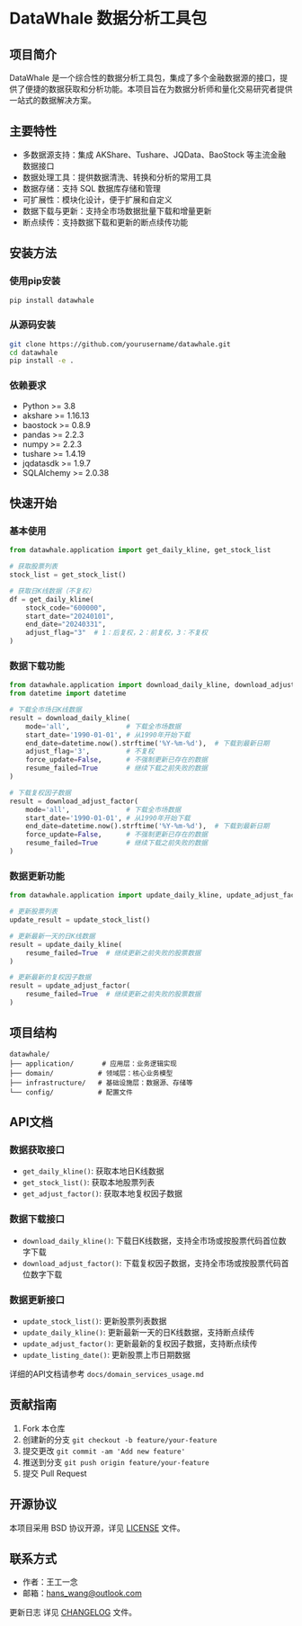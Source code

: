 # DataWhale 数据分析工具包

## 项目简介
DataWhale 是一个综合性的数据分析工具包，集成了多个金融数据源的接口，提供了便捷的数据获取和分析功能。本项目旨在为数据分析师和量化交易研究者提供一站式的数据解决方案。

## 主要特性
- 多数据源支持：集成 AKShare、Tushare、JQData、BaoStock 等主流金融数据接口
- 数据处理工具：提供数据清洗、转换和分析的常用工具
- 数据存储：支持 SQL 数据库存储和管理
- 可扩展性：模块化设计，便于扩展和自定义
- 数据下载与更新：支持全市场数据批量下载和增量更新
- 断点续传：支持数据下载和更新的断点续传功能

## 安装方法

### 使用pip安装
```bash
pip install datawhale
```

### 从源码安装
```bash
git clone https://github.com/yourusername/datawhale.git
cd datawhale
pip install -e .
```

### 依赖要求
- Python >= 3.8
- akshare >= 1.16.13
- baostock >= 0.8.9
- pandas >= 2.2.3
- numpy >= 2.2.3
- tushare >= 1.4.19
- jqdatasdk >= 1.9.7
- SQLAlchemy >= 2.0.38

## 快速开始

### 基本使用
```python
from datawhale.application import get_daily_kline, get_stock_list

# 获取股票列表
stock_list = get_stock_list()

# 获取日K线数据（不复权）
df = get_daily_kline(
    stock_code="600000",
    start_date="20240101",
    end_date="20240331",
    adjust_flag="3"  # 1：后复权，2：前复权，3：不复权
)
```

### 数据下载功能
```python
from datawhale.application import download_daily_kline, download_adjust_factor
from datetime import datetime

# 下载全市场日K线数据
result = download_daily_kline(
    mode='all',              # 下载全市场数据
    start_date='1990-01-01', # 从1990年开始下载
    end_date=datetime.now().strftime('%Y-%m-%d'),  # 下载到最新日期
    adjust_flag='3',         # 不复权
    force_update=False,      # 不强制更新已存在的数据
    resume_failed=True       # 继续下载之前失败的数据
)

# 下载复权因子数据
result = download_adjust_factor(
    mode='all',              # 下载全市场数据
    start_date='1990-01-01', # 从1990年开始下载
    end_date=datetime.now().strftime('%Y-%m-%d'),  # 下载到最新日期
    force_update=False,      # 不强制更新已存在的数据
    resume_failed=True       # 继续下载之前失败的数据
)
```

### 数据更新功能
```python
from datawhale.application import update_daily_kline, update_adjust_factor, update_stock_list

# 更新股票列表
update_result = update_stock_list()

# 更新最新一天的日K线数据
result = update_daily_kline(
    resume_failed=True  # 继续更新之前失败的股票数据
)

# 更新最新的复权因子数据
result = update_adjust_factor(
    resume_failed=True  # 继续更新之前失败的股票数据
)
```

## 项目结构
```
datawhale/
├── application/       # 应用层：业务逻辑实现
├── domain/           # 领域层：核心业务模型
├── infrastructure/   # 基础设施层：数据源、存储等
└── config/           # 配置文件
```

## API文档

### 数据获取接口
- `get_daily_kline()`: 获取本地日K线数据
- `get_stock_list()`: 获取本地股票列表
- `get_adjust_factor()`: 获取本地复权因子数据

### 数据下载接口
- `download_daily_kline()`: 下载日K线数据，支持全市场或按股票代码首位数字下载
- `download_adjust_factor()`: 下载复权因子数据，支持全市场或按股票代码首位数字下载

### 数据更新接口
- `update_stock_list()`: 更新股票列表数据
- `update_daily_kline()`: 更新最新一天的日K线数据，支持断点续传
- `update_adjust_factor()`: 更新最新的复权因子数据，支持断点续传
- `update_listing_date()`: 更新股票上市日期数据

详细的API文档请参考 `docs/domain_services_usage.md`

## 贡献指南
1. Fork 本仓库
2. 创建新的分支 `git checkout -b feature/your-feature`
3. 提交更改 `git commit -am 'Add new feature'`
4. 推送到分支 `git push origin feature/your-feature`
5. 提交 Pull Request

## 开源协议
本项目采用 BSD 协议开源，详见 [LICENSE](LICENSE) 文件。

## 联系方式
- 作者：王工一念
- 邮箱：hans_wang@outlook.com

更新日志
详见 [CHANGELOG](CHANGELOG.md) 文件。
